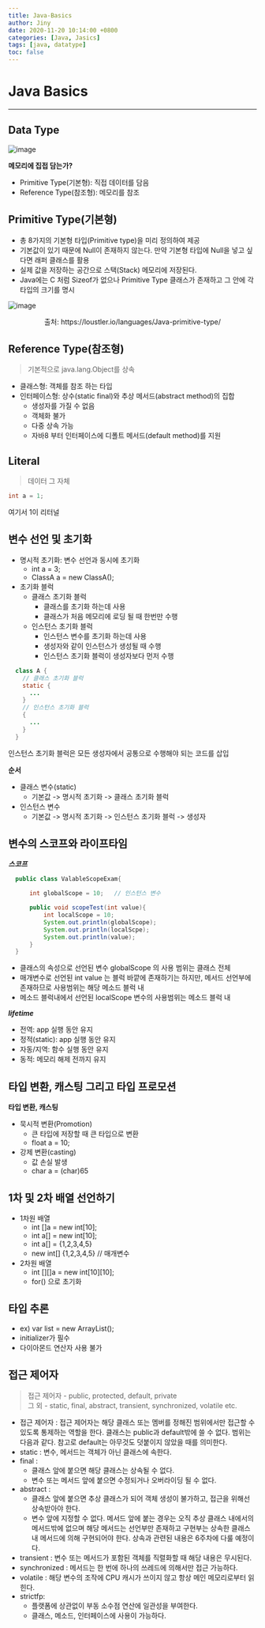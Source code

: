 ```yaml
---
title: Java-Basics
author: Jiny
date: 2020-11-20 10:14:00 +0800
categories: [Java, Jasics]
tags: [java, datatype]
toc: false
---
```


# Java Basics
---

## Data Type

![image](https://lh3.googleusercontent.com/proxy/mBv-_PCXtzdH04OSePTct032YU4ZT3H_ENcQxlNBvzIZ5HHBVm5mMnqJ-6q9q7LSa9nCbygSTGo6M0IvowB-IWcP8Fdg0a7oI53GdB_rlY3nED208N7Sx-SEHlLRo8eeCCA93lN8AXIB6SE8foucHOfk53mYKMbuNQ)

**메모리에 집접 담는가?**
- Primitive Type(기본형): 직접 데이터를 담음
- Reference Type(참조형): 메모리를 참조


## Primitive Type(기본형)

- 총 8가지의 기본형 타입(Primitive type)을 미리 정의하여 제공
- 기본값이 있기 때문에 Null이 존재하지 않는다. 만약 기본형 타입에 Null을 넣고 싶다면 래퍼 클래스를 활용
- 실제 값을 저장하는 공간으로 스택(Stack) 메모리에 저장된다.
- Java에는 C 처럼 Sizeof가 없으나 Primitive Type 클래스가 존재하고 그 안에 각 타입의 크기를 명시

![image](https://loustler.io/files/java_primitive_type.png)
<div style="text-align: center">출처: https://loustler.io/languages/Java-primitive-type/</div>


## Reference Type(참조형)

> 기본적으로 java.lang.Object를 상속

- 클래스형: 객체를 참조 하는 타입
- 인터페이스형: 상수(static final)와 추상 메서드(abstract method)의 집합
  - 생성자를 가질 수 없음
  - 객체화 불가
  - 다중 상속 가능
  - 자바8 부터 인터페이스에 디폴트 메서드(default method)를 지원

## Literal

> 데이터 그 자체


```java
int a = 1;
```

여기서 1이 리터널

## 변수 선언 및 초기화

- 명시적 초기화: 변수 선언과 동시에 초기화
  - int a = 3;
  - ClassA a = new ClassA();
- 초기화 블럭
  - 클래스 초기화 블럭
    - 클래스를 초기화 하는데 사용
    - 클래스가 처음 메모리에 로딩 될 때 한번만 수행
  - 인스턴스 초기화 블럭
    - 인스턴스 변수를 초기화 하는데 사용
    - 생성자와 같이 인스턴스가 생성될 때 수행
    - 인스턴스 초기화 블럭이 생성자보다 먼저 수행

```java
  class A {
    // 클래스 초기화 블럭
    static {
      ...
    }
    // 인스턴스 초기화 블럭
    {
      ...
    }
  }
```

인스턴스 초기화 블럭은 모든 생성자에서 공통으로 수행해야 되는 코드를 삽입

**순서**
- 클래스 변수(static)
  - 기본값 -> 명시적 초기화 -> 클래스 초기화 블럭
- 인스턴스 변수
  - 기본값 -> 명시적 초기화 -> 인스턴스 초기화 블럭 -> 생성자


## 변수의 스코프와 라이프타임

***스코프***

```java
  public class ValableScopeExam{

      int globalScope = 10;   // 인스턴스 변수 

      public void scopeTest(int value){   
          int localScope = 10;
          System.out.println(globalScope);
          System.out.println(localScpe);
          System.out.println(value);
      }
  }
```

- 클래스의 속성으로 선언된 변수 globalScope 의 사용 범위는 클래스 전체
- 매개변수로 선언된 int value 는 블럭 바깥에 존재하기는 하지만, 메서드 선언부에 존재하므로 사용범위는 해당 메소드 블럭 내 
- 메소드 블럭내에서 선언된 localScope 변수의 사용범위는 메소드 블럭 내

***lifetime***

- 전역: app 실행 동안 유지
- 정적(static): app 실행 동안 유지
- 자동/지역: 함수 실행 동안 유지
- 동적: 메모리 해제 전까지 유지


## 타입 변환, 캐스팅 그리고 타입 프로모션

**타입 변환, 캐스팅**

- 묵시적 변환(Promotion)
  - 큰 타입에 저장할 때 큰 타입으로 변환
  - float a = 10;
- 강제 변환(casting)
  - 값 손실 발생
  - char a = (char)65 


## 1차 및 2차 배열 선언하기

- 1차원 배열
  - int []a = new int[10];
  - int a[] = new int[10];
  - int a[] = {1,2,3,4,5}
  - new int[] {1,2,3,4,5} // 매개변수
- 2차원 배열
  - int [][]a = new int[10][10];
  - for() 으로 초기화


## 타입 추론

- ex) var list = new ArrayList<String>();
- initializer가 필수
- 다이아몬드 연산자 사용 불가


## 접근 제어자

> 접근 제어자 - public, protected, default, private <br/>
그 외 - static, final, abstract, transient, synchronized, volatile etc.

- 접근 제어자 : 접근 제어자는 해당 클래스 또는 멤버를 정해진 범위에서만 접근할 수 있도록 통제하는 역할을 한다. 클래스는 public과 default밖에 쓸 수 없다. 범위는 다음과 같다. 참고로 default는 아무것도 덧붙이지 않았을 때를 의미한다.
- static : 변수, 메서드는 객체가 아닌 클래스에 속한다.
- final :
  - 클래스 앞에 붙으면 해당 클래스는 상속될 수 없다.
  - 변수 또는 메서드 앞에 붙으면 수정되거나 오버라이딩 될 수 없다.
- abstract :
  - 클래스 앞에 붙으면 추상 클래스가 되어 객체 생성이 불가하고, 접근을 위해선 상속받아야 한다.
  - 변수 앞에 지정할 수 없다. 메서드 앞에 붙는 경우는 오직 추상 클래스 내에서의 메서드밖에 없으며 해당 메서드는 선언부만 존재하고 구현부는 상속한 클래스 내 메서드에 의해 구현되어야 한다. 상속과 관련된 내용은 6주차에 다룰 예정이다.
- transient : 변수 또는 메서드가 포함된 객체를 직렬화할 때 해당 내용은 무시된다.
- synchronized : 메서드는 한 번에 하나의 쓰레드에 의해서만 접근 가능하다.
- volatile : 해당 변수의 조작에 CPU 캐시가 쓰이지 않고 항상 메인 메모리로부터 읽힌다.
- strictfp: 
  - 플랫폼에 상관없이 부동 소수점 연산에 일관성을 부여한다.
  - 클래스, 메소드, 인터페이스에 사용이 가능하다.